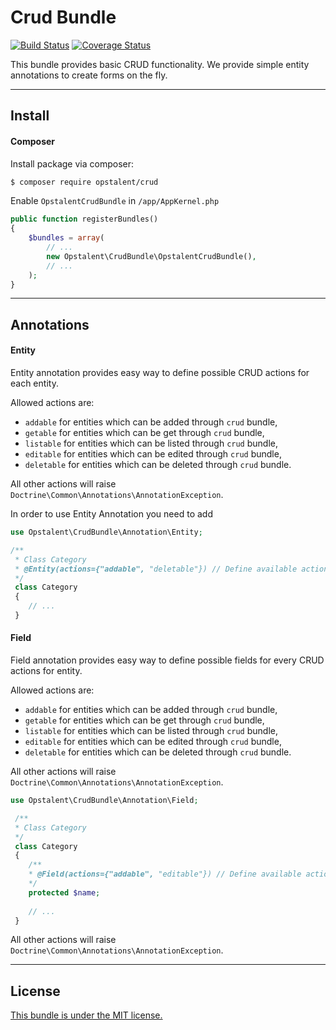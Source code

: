 Crud Bundle
===================

[![Build Status](https://travis-ci.org/auamarto/crud-bundle.svg?branch=master)](https://travis-ci.org/auamarto/crud-bundle)
[![Coverage Status](https://coveralls.io/repos/github/opstalent/crud/badge.svg?branch=master)](https://coveralls.io/github/opstalent/crud?branch=master)

This bundle provides basic CRUD functionality. We provide simple entity annotations to create forms on the fly.

----------


Install
-------------

#### Composer
Install package via composer:

```bash
$ composer require opstalent/crud
```

Enable `OpstalentCrudBundle` in `/app/AppKernel.php`

```php
public function registerBundles()
{
    $bundles = array(
        // ...
        new Opstalent\CrudBundle\OpstalentCrudBundle(),
        // ...
    );
}
```


----------

Annotations
-------------

#### Entity

Entity annotation provides easy way to define possible CRUD actions for each entity. 

Allowed actions are:
* `addable` for entities which can be added through `crud` bundle,
* `getable` for entities which can be get through `crud` bundle,
* `listable` for entities which can be listed through `crud` bundle,
* `editable` for entities which can be edited through `crud` bundle,
* `deletable` for entities which can be deleted through `crud` bundle.

All other actions will raise ``Doctrine\Common\Annotations\AnnotationException``.

In order to use Entity Annotation you need to add

```php
use Opstalent\CrudBundle\Annotation\Entity;

/**
 * Class Category
 * @Entity(actions={"addable", "deletable"}) // Define available actions here
 */
 class Category
 {
    // ...
 }
```

#### Field

Field annotation provides easy way to define possible fields for every CRUD actions for entity. 

Allowed actions are:
* `addable` for entities which can be added through `crud` bundle,
* `getable` for entities which can be get through `crud` bundle,
* `listable` for entities which can be listed through `crud` bundle,
* `editable` for entities which can be edited through `crud` bundle,
* `deletable` for entities which can be deleted through `crud` bundle.

All other actions will raise ``Doctrine\Common\Annotations\AnnotationException``.

```php
use Opstalent\CrudBundle\Annotation\Field;

 /**
 * Class Category
 */
 class Category
 {
    /**
    * @Field(actions={"addable", "editable"}) // Define available actions here
    */
    protected $name;
    
    // ...
 }
```
All other actions will raise ``Doctrine\Common\Annotations\AnnotationException``.

----------

License
-------------

[This bundle is under the MIT license.](LICENSE)
